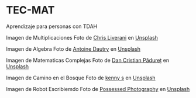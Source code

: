 # TEC-MAT
Aprendizaje para personas con TDAH

Imagen de Multiplicaciones Foto de <a href="https://unsplash.com/@chrisliverani?utm_source=unsplash&utm_medium=referral&utm_content=creditCopyText">Chris Liverani</a> en <a href="https://unsplash.com/es/fotos/ViEBSoZH6M4?utm_source=unsplash&utm_medium=referral&utm_content=creditCopyText">Unsplash</a>
  
Imagen de Algebra Foto de <a href="https://unsplash.com/@antoine1003?utm_source=unsplash&utm_medium=referral&utm_content=creditCopyText">Antoine Dautry</a> en <a href="https://unsplash.com/es/fotos/05A-kdOH6Hw?utm_source=unsplash&utm_medium=referral&utm_content=creditCopyText">Unsplash</a>
  
Imagen de Matematicas Complejas Foto de <a href="https://unsplash.com/@dancristianpaduret?utm_source=unsplash&utm_medium=referral&utm_content=creditCopyText">Dan Cristian Pădureț</a> en <a href="https://unsplash.com/es/fotos/h3kuhYUCE9A?utm_source=unsplash&utm_medium=referral&utm_content=creditCopyText">Unsplash</a>
  
Imagen de Camino en el Bosque Foto de <a href="https://unsplash.com/@kennykarlys?utm_source=unsplash&utm_medium=referral&utm_content=creditCopyText">kenny s</a> en <a href="https://unsplash.com/es/fotos/7qRM11Kmnh4?utm_source=unsplash&utm_medium=referral&utm_content=creditCopyText">Unsplash</a>
   
Imagen de Robot Escribiemdo Foto de <a href="https://unsplash.com/@possessedphotography?utm_source=unsplash&utm_medium=referral&utm_content=creditCopyText">Possessed Photography</a> en <a href="https://unsplash.com/es/fotos/U3sOwViXhkY?utm_source=unsplash&utm_medium=referral&utm_content=creditCopyText">Unsplash</a>
  